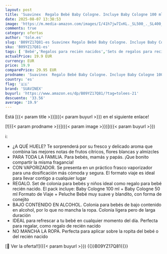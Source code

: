 ```yaml
---
layout: post
title: 'Suavinex  Regalo Bebé Baby Cologne. Incluye Baby Cologne 100 ml + Baby Cologne 50 ml Formato Viaje + Peluche para Bébé. Colonia para Bebé y Niños Baja en Alcohol  No Mancha la Ropa'
date: 2025-08-07 13:38:53
image: 'https://m.media-amazon.com/images/I/41h7jw7IxKL._SL500_._SL400_.jpg'
comments: true
category: ofertas
author: 'tole.es'
slug: 'B09YZ17Q81-es Suavinex Regalo Bebé Baby Cologne. Incluye Baby Cologne...'
sku: 'B09YZ17Q81-es'
tags: [ 'Bebé','Regalos para recién nacidos','Sets de regalos para recién nacidos','bebé','suavinex','🇪🇸', ]
actualPrice: 19.9 EUR
currency: EUR
price: 19.9
comparePrice: 29.95 EUR
prodname: 'Suavinex  Regalo Bebé Baby Cologne. Incluye Baby Cologne 100 ml + Baby Cologne 50 ml Formato Viaje + Peluche para Bébé. Colonia para Bebé y Niños Baja en Alcohol  No Mancha la Ropa'
country: 'es'
flag: '🇪🇸'
brand: 'SUAVINEX'
buyurl: 'https://www.amazon.es/dp/B09YZ17Q81/?tag=tolees-21'
descuento: '33.56'
average: '19.9'
---
```


Está [{{< param title >}}]({{< param buyurl >}}) en el siguiente enlace!

[![{{< param prodname >}}]({{< param image >}})]({{< param buyurl >}})

ℹ️:

- ¿A QUÉ HUELE? Te sorprenderá por su fresco y delicado aroma que combina las mejores notas de frutos cítricos, flores blancas y almizcles
- PARA TODA LA FAMILIA. Para bebés, mamás y papás. ¡Que bonito compartir la misma fragancia!
- CON VAPORIZADOR. Se presenta en un práctico frasco vaporizador para una dosificación más cómoda y segura. El formato viaje es ideal para llevar contigo a cualquier lugar
- REGALO. Set de colonia para bebés y niños ideal como regalo para bebé recién nacido. El pack incluye: Baby Cologne 100 ml + Baby Cologne 50 ml Formato de Viaje + Peluche Bebé muy suave y blandito, con forma de conejito
- BAJO CONTENIDO EN ALCOHOL. Colonia para bebés de bajo contenido en alcohol, por lo que no mancha la ropa. Colonia ligera pero de larga duración
- IDEAL para refrescar a tu bebé en cualquier momento del día. Perfecta para regalar, como regalo de recién nacido
- NO MANCHA LA ROPA. Perfecta para aplicar sobre la ropita del bebé o del recién nacido

[🛒 Ver la oferta!!]({{< param buyurl >}})
{{<world>}}B09YZ17Q81{{</world>}}
